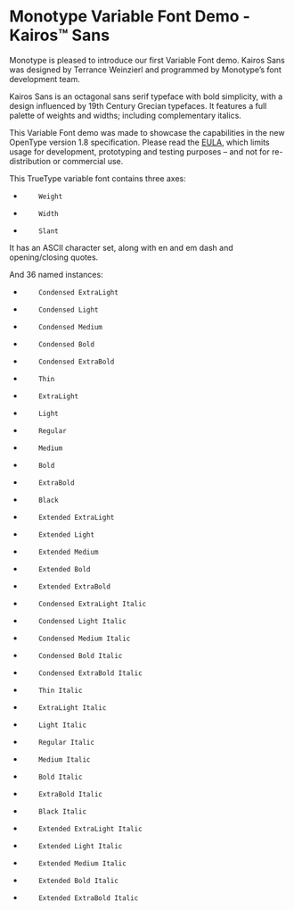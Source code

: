 # Monotype Variable Font Demo - Kairos™ Sans
 
Monotype is pleased to introduce our first Variable Font demo. Kairos Sans was designed by Terrance Weinzierl and programmed by Monotype’s font development team.
 
Kairos Sans is an octagonal sans serif typeface with bold simplicity, with a design influenced by 19th Century Grecian typefaces. It features a full palette of weights and widths; including complementary italics.
 
This Variable Font demo was made to showcase the capabilities in the new OpenType version 1.8 specification. Please read the [EULA], which limits usage for development, prototyping and testing purposes – and not for re-distribution or commercial use.

[EULA]: https://github.com/Monotype/Monotype_prototype_variable_fonts/blob/master/LICENSE.txt

This TrueType variable font contains three axes:
-         Weight
-         Width
-         Slant
 
It has an ASCII character set, along with en and em dash and opening/closing quotes.
 
And 36 named instances:
-         Condensed ExtraLight
-         Condensed Light
-         Condensed Medium
-         Condensed Bold
-         Condensed ExtraBold
-         Thin
-         ExtraLight
-         Light
-         Regular
-         Medium
-         Bold
-         ExtraBold
-         Black
-         Extended ExtraLight
-         Extended Light
-         Extended Medium
-         Extended Bold
-         Extended ExtraBold
-         Condensed ExtraLight Italic
-         Condensed Light Italic
-         Condensed Medium Italic
-         Condensed Bold Italic
-         Condensed ExtraBold Italic
-         Thin Italic
-         ExtraLight Italic
-         Light Italic
-         Regular Italic
-         Medium Italic
-         Bold Italic
-         ExtraBold Italic
-         Black Italic
-         Extended ExtraLight Italic
-         Extended Light Italic
-         Extended Medium Italic
-         Extended Bold Italic
-         Extended ExtraBold Italic